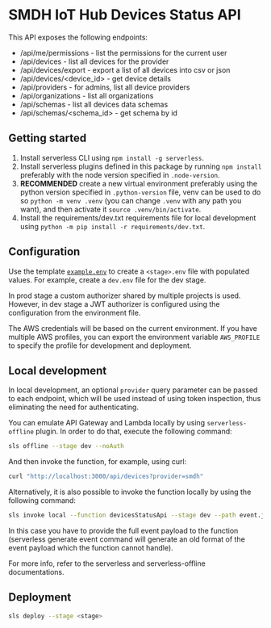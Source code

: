 # SMDH IoT Hub Devices Status API

This API exposes the following endpoints:

- /api/me/permissions - list the permissions for the current user
- /api/devices - list all devices for the provider
- /api/devices/export - export a list of all devices into csv or json
- /api/devices/<device_id> - get device details
- /api/providers - for admins, list all device providers
- /api/organizations - list all organizations
- /api/schemas - list all devices data schemas
- /api/schemas/<schema_id> - get schema by id

## Getting started

1. Install serverless CLI using `npm install -g serverless`.
2. Install serverless plugins defined in this package by running `npm install`
preferably with the node version specified in `.node-version`.
3. **RECOMMENDED** create a new virtual environment preferably using the python version
specified in `.python-version` file, venv can be used to do so `python -m venv .venv`
(you can change `.venv` with any path you want), and then activate it `source .venv/bin/activate`.
4. Install the requirements/dev.txt requirements file for local development
using `python -m pip install -r requirements/dev.txt`.

## Configuration

Use the template [`example.env`](./example.env) to create a `<stage>.env` file with populated values.
For example, create a `dev.env` file for the dev stage.

In prod stage a custom authorizer shared by multiple projects is used. However, in dev stage
a JWT authorizer is configured using the configuration from the environment file.

The AWS credentials will be based on the current environment.
If you have multiple AWS profiles, you can export the environment variable `AWS_PROFILE`
to specify the profile for development and deployment.

## Local development

In local development, an optional `provider` query parameter can be passed to each endpoint, which will be used instead of using token inspection, thus eliminating the need for authenticating.

You can emulate API Gateway and Lambda locally by using `serverless-offline` plugin. In order to do that, execute the following command:

```sh
sls offline --stage dev --noAuth
```

And then invoke the function, for example, using curl:

```sh
curl "http://localhost:3000/api/devices?provider=smdh"
```

Alternatively, it is also possible to invoke the function locally by using the following command:

```sh
sls invoke local --function devicesStatusApi --stage dev --path event.json
```

In this case you have to provide the full event payload to the function (serverless generate event command
will generate an old format of the event payload which the function cannot handle).

For more info, refer to the serverless and serverless-offline documentations.

## Deployment

```sh
sls deploy --stage <stage>
```
